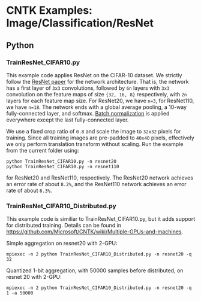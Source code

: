 # CNTK Examples: Image/Classification/ResNet

## Python

### TrainResNet_CIFAR10.py

This example code applies ResNet on the CIFAR-10 dataset. We strictly follow the [ResNet paper](http://arxiv.org/abs/1512.03385) for the network architecture. That is, the network has a first layer of `3x3` convolutions, followed by `6n` layers with `3x3` convolution on the feature maps of size `{32, 16, 8}` respectively, with `2n` layers for each feature map size. For ResNet20, we have `n=3`, for ResNet110, we have `n=18`. The network ends with a global average pooling, a 10-way fully-connected layer, and softmax. [Batch normalization](https://arxiv.org/abs/1502.03167) is applied everywhere except the last fully-connected layer.

We use a fixed crop ratio of `0.8` and scale the image to `32x32` pixels for training. Since all training images are pre-padded to `40x40` pixels, effectively we only perform translation transform without scaling. Run the example from the current folder using:

`python TrainResNet_CIFAR10.py -n resnet20`  
`python TrainResNet_CIFAR10.py -n resnet110`

for ResNet20 and ResNet110, respectively. The ResNet20 network achieves an error rate of about `8.2%`, and the ResNet110 network achieves an error rate of about `6.3%`.

### TrainResNet_CIFAR10_Distributed.py

This example code is similiar to TrainResNet_CIFAR10.py, but it adds support for distributed training. Details can be found in https://github.com/Microsoft/CNTK/wiki/Multiple-GPUs-and-machines.

Simple aggregation on resnet20 with 2-GPU:

`mpiexec -n 2 python TrainResNet_CIFAR10_Distributed.py -n resnet20 -q 32`

Quantized 1-bit aggregation, with 50000 samples before distributed, on resnet 20 with 2-GPU:

`mpiexec -n 2 python TrainResNet_CIFAR10_Distributed.py -n resnet20 -q 1 -a 50000`